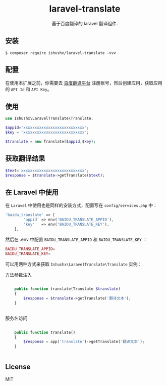 <h1 align="center"> laravel-translate </h1>

<p align="center"> 基于百度翻译的 laravel 翻译组件.</p>


## 安装

```shell
$ composer require ishushx/laravel-translate -vvv
```

## 配置

在使用本扩展之前，你需要去 [百度翻译平台](http://api.fanyi.baidu.com/api/trans/product/index) 注册账号，然后创建应用，获取应用的 `API Id` 和 `API Key`。

## 使用
```php
use Ishushx\LaravelTranslate\Translate;

$appid='xxxxxxxxxxxxxxxxxxxxxxxxxxx';
$key = 'xxxxxxxxxxxxxxxxxxxxxxxxxxx';

$translate = new Translate($appid,$key);
```

## 获取翻译结果
```php
$text='xxxxxxxxxxxxxxxxxxxxxxxxxxxx';
$response = $translate->getTranslate($text);
```
## 在 Laravel 中使用
在 `Laravel` 中使用也是同样的安装方式，配置写在 `config/services.php` 中：
```php
'baidu_translate' => [
        'appid' => env('BAIDU_TRANSLATE_APPID'),
        'key'   => env('BAIDU_TRANSLATE_KEY'),
    ],
```
然后在 .env 中配置 `BAIDU_TRANSLATE_APPID` 和 `BAIDU_TRANSLATE_KEY` ：
```php
BAIDU_TRANSLATE_APPID=
BAIDU_TRANSLATE_KEY=
```
可以用两种方式来获取 `Ishushx\LaravelTranslate\Translate` 实例：

方法参数注入
```php
    
    public function translate(Translate $translate) 
    {
        $response = $translate->getTranslate('翻译文本');
    }
   
```    
服务名访问
```php
   
    public function translate() 
    {
        $response = app('translate')->getTranslate('翻译文本');
    }
   
```
   
## License

MIT
